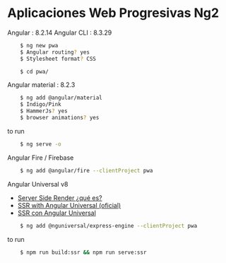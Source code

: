 # Aplicaciones Web Progresivas Ng2

Angular :     8.2.14
Angular CLI : 8.3.29
```sh
    $ ng new pwa
    $ Angular routing? yes
    $ Stylesheet format? CSS
```
```sh
    $ cd pwa/
```
Angular material :    8.2.3
```sh
    $ ng add @angular/material
    $ Indigo/Pink
    $ HammerJs? yes
    $ browser animations? yes
```
to run
```sh
    $ ng serve -o
```

Angular Fire / Firebase
```sh
    $ ng add @angular/fire --clientProject pwa
```


Angular Universal v8
* [Server Side Render ¿qué es?](https://lemoncode.net/lemoncode-blog/2018/5/13/server-side-rendering-i-conceptos)
* [SSR with Angular Universal (oficial)](https://angular.io/guide/universal)
* [SSR con Angular Universal](https://medium.com/@mugan86/server-side-rendering-con-angular-universal-9-9fdf33d03f4d)
```sh
    $ ng add @nguniversal/express-engine --clientProject pwa
```
to run
```sh
    $ npm run build:ssr && npm run serve:ssr
```
